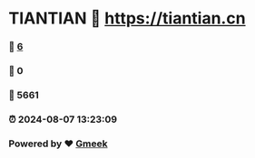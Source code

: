 # TIANTIAN :link: https://tiantian.cn 
### :page_facing_up: [6](https://tiantian.cn/tag.html) 
### :speech_balloon: 0 
### :hibiscus: 5661 
### :alarm_clock: 2024-08-07 13:23:09 
### Powered by :heart: [Gmeek](https://github.com/Meekdai/Gmeek)
